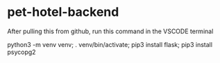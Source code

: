 # pet-hotel-backend


After pulling this from github, run this command in the VSCODE terminal

python3 -m venv venv; . venv/bin/activate; pip3 install flask; pip3 install psycopg2